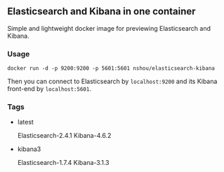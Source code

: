 ## Elasticsearch and Kibana in one container

Simple and lightweight docker image for previewing Elasticsearch and Kibana.

### Usage

    docker run -d -p 9200:9200 -p 5601:5601 nshou/elasticsearch-kibana

Then you can connect to Elasticsearch by `localhost:9200` and its Kibana front-end by `localhost:5601`.

### Tags

* latest

    Elasticsearch-2.4.1 Kibana-4.6.2

* kibana3

    Elasticsearch-1.7.4 Kibana-3.1.3